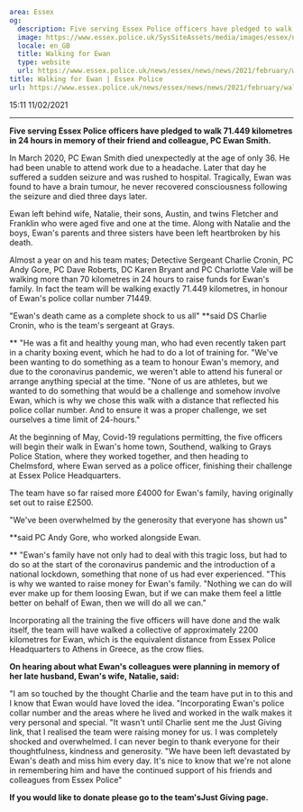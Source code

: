 ```yaml
area: Essex
og:
  description: Five serving Essex Police officers have pledged to walk 71.449 kilometres in 24 hours in memory of their friend and colleague, PC Ewan Smith.
  image: https://www.essex.police.uk/SysSiteAssets/media/images/essex/news/news/2021/02-february/ewan-and-family-600x370.jpg?crop=(0,10,600,326)&amp;w=600&amp;h=300&amp;scale=both
  locale: en_GB
  title: Walking for Ewan
  type: website
  url: https://www.essex.police.uk/news/essex/news/news/2021/february/walking-for-ewan/
title: Walking for Ewan | Essex Police
url: https://www.essex.police.uk/news/essex/news/news/2021/february/walking-for-ewan/
```

15:11 11/02/2021

****

**Five serving Essex Police officers have pledged to walk 71.449 kilometres in 24 hours in memory of their friend and colleague, PC Ewan Smith.**

In March 2020, PC Ewan Smith died unexpectedly at the age of only ​36. He had been unable to attend work due to a headache. Later that day he suffered a sudden seizure and was rushed to hospital. Tragically, Ewan was found to have a brain tumour, he never recovered consciousness following the seizure and died three days later.

Ewan left behind wife, Natalie, their sons, Austin, and twins Fletcher and Franklin who were aged five and one at the time. Along with Natalie and the boys, Ewan's parents and three sisters have been left heartbroken by his death.

Almost a year on and his team mates; Detective Sergeant Charlie Cronin, PC Andy Gore, PC Dave Roberts, DC Karen Bryant and PC Charlotte Vale will be walking more than 70 kilometres in 24 hours to raise funds for Ewan's family. In fact the team will be walking exactly 71.449 kilometres, in honour of Ewan's police collar number 71449.

"Ewan's death came as a complete shock to us all"
 **said DS Charlie Cronin, who is the team's sergeant at Grays.

** "He was a fit and healthy young man, who had even recently taken part in a charity boxing event, which he had to do a lot of training for.
"We've been wanting to do something as a team to honour Ewan's memory, and due to the coronavirus pandemic, we weren't able to attend his funeral or arrange anything special at the time.
"None of us are athletes, but we wanted to do something that would be a challenge and somehow involve Ewan, which is why we chose this walk with a distance that reflected his police collar number. And to ensure it was a proper challenge, we set ourselves a time limit of 24-hours."

At the beginning of May, Covid-19 regulations permitting, the five officers will begin their walk in Ewan's home town, Southend, walking to Grays Police Station, where they worked together, and then heading to Chelmsford, where Ewan served as a police officer, finishing their challenge at Essex Police Headquarters.

The team have so far raised more £4000 for Ewan's family, having originally set out to raise £2500.

"We've been overwhelmed by the generosity that everyone has shown us"

**said PC Andy Gore, who worked alongside Ewan.

** "Ewan's family have not only had to deal with this tragic loss, but had to do so at the start of the coronavirus pandemic and the introduction of a national lockdown, something that none of us had ever experienced.
"This is why we wanted to raise money for Ewan's family.
"Nothing we can do will ever make up for them loosing Ewan, but if we can make them feel a little better on behalf of Ewan, then we will do all we can."

Incorporating all the training the five officers will have done and the walk itself, the team will have walked a collective of approximately 2200 kilometres for Ewan, which is the equivalent distance from Essex Police Headquarters to Athens in Greece, as the crow flies.

 **On hearing about what Ewan's colleagues were planning in memory of her late husband, Ewan's wife, Natalie, said:**

"I am so touched by the thought Charlie and the team have put in to this and I know that Ewan would have loved the idea.
"Incorporating Ewan's police collar number and the areas where he lived and worked in the walk makes it very personal and special.
"It wasn't until Charlie sent me the Just Giving link, that I realised the team were raising money for us. I was completely shocked and overwhelmed. I can never begin to thank everyone for their thoughtfulness, kindness and generosity.
"We have been left devastated by Ewan's death and miss him every day. It's nice to know that we're not alone in remembering him and have the continued support of his friends and colleagues from Essex Police"

 **If you would like to donate please go to the team'sJust Giving page.**
